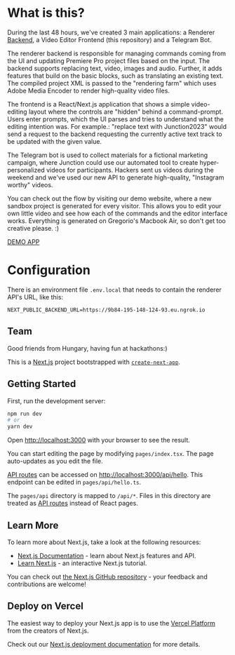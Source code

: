 # What is this?

During the last 48 hours, we've created 3 main applications: a Renderer [Backend](https://github.com/biharygergo/team-discover-videos-backend), a Video Editor Frontend (this repository) and a Telegram Bot.

The renderer backend is responsible for managing commands coming from the UI and updating Premiere Pro project files based on the input. The backend supports replacing text, video, images and audio. Further, it adds features that build on the basic blocks, such as translating an existing text. The compiled project XML is passed to the "rendering farm" which uses Adobe Media Encoder to render high-quality video files.

The frontend is a React/Next.js application that shows a simple video-editing layout where the controls are "hidden" behind a command-prompt. Users enter prompts, which the UI parses and tries to understand what the editing intention was. For example.: "replace text with Junction2023" would send a request to the backend requesting the currently active text track to be updated with the given value.

The Telegram bot is used to collect materials for a fictional marketing campaign, where Junction could use our automated tool to create hyper-personalized videos for participants. Hackers sent us videos during the weekend and we've used our new API to generate high-quality, "Instagram worthy" videos.

You can check out the flow by visiting our demo website, where a new sandbox project is generated for every visitor. This allows you to edit your own little video and see how each of the commands and the editor interface works. Everything is generated on Gregorio's Macbook Air, so don't get too creative please. :)

[DEMO APP](https://bit.ly/TeamDiscover)

# Configuration
There is an environment file `.env.local` that needs to contain the renderer API's URL, like this:
```
NEXT_PUBLIC_BACKEND_URL=https://9b84-195-148-124-93.eu.ngrok.io
```

## Team

Good friends from Hungary, having fun at hackathons:)

This is a [Next.js](https://nextjs.org/) project bootstrapped with [`create-next-app`](https://github.com/vercel/next.js/tree/canary/packages/create-next-app).

## Getting Started

First, run the development server:

```bash
npm run dev
# or
yarn dev
```

Open [http://localhost:3000](http://localhost:3000) with your browser to see the result.

You can start editing the page by modifying `pages/index.tsx`. The page auto-updates as you edit the file.

[API routes](https://nextjs.org/docs/api-routes/introduction) can be accessed on [http://localhost:3000/api/hello](http://localhost:3000/api/hello). This endpoint can be edited in `pages/api/hello.ts`.

The `pages/api` directory is mapped to `/api/*`. Files in this directory are treated as [API routes](https://nextjs.org/docs/api-routes/introduction) instead of React pages.

## Learn More

To learn more about Next.js, take a look at the following resources:

- [Next.js Documentation](https://nextjs.org/docs) - learn about Next.js features and API.
- [Learn Next.js](https://nextjs.org/learn) - an interactive Next.js tutorial.

You can check out [the Next.js GitHub repository](https://github.com/vercel/next.js/) - your feedback and contributions are welcome!

## Deploy on Vercel

The easiest way to deploy your Next.js app is to use the [Vercel Platform](https://vercel.com/new?utm_medium=default-template&filter=next.js&utm_source=create-next-app&utm_campaign=create-next-app-readme) from the creators of Next.js.

Check out our [Next.js deployment documentation](https://nextjs.org/docs/deployment) for more details.
